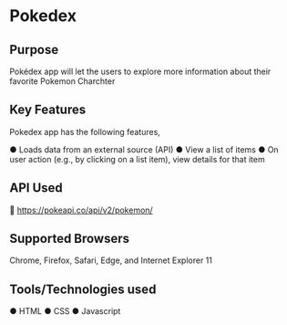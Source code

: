 #  Pokedex
## Purpose
Pokédex app will let the users to explore more information about their favorite Pokemon Charchter

## Key Features
Pokedex app has the following features,

● Loads data from an external source (API)
● View a list of items
● On user action (e.g., by clicking on a list item), view details for that item

## API Used
:link:  https://pokeapi.co/api/v2/pokemon/

## Supported Browsers

Chrome, Firefox, Safari, Edge, and Internet Explorer 11

## Tools/Technologies used

● HTML
● CSS
● Javascript


